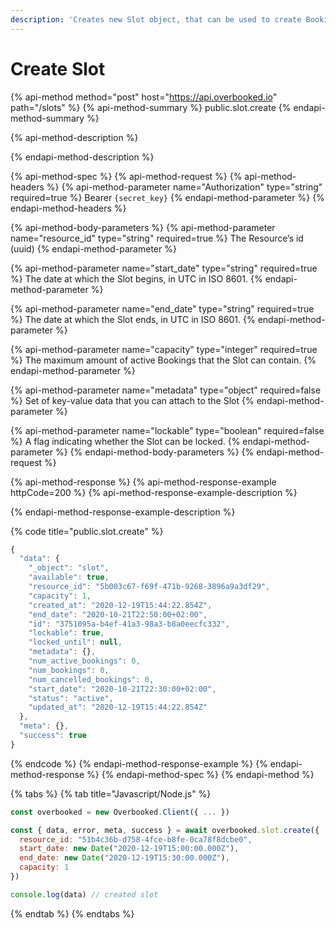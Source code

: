 ```yaml
---
description: 'Creates new Slot object, that can be used to create Bookings.'
---
```


# Create Slot

{% api-method method="post" host="https://api.overbooked.io" path="/slots" %}
{% api-method-summary %}
public.slot.create
{% endapi-method-summary %}

{% api-method-description %}

{% endapi-method-description %}

{% api-method-spec %}
{% api-method-request %}
{% api-method-headers %}
{% api-method-parameter name="Authorization" type="string" required=true %}
Bearer `{secret_key}`
{% endapi-method-parameter %}
{% endapi-method-headers %}

{% api-method-body-parameters %}
{% api-method-parameter name="resource\_id" type="string" required=true %}
The Resource’s id \(uuid\)
{% endapi-method-parameter %}

{% api-method-parameter name="start\_date" type="string" required=true %}
The date at which the Slot begins, in UTC in ISO 8601.
{% endapi-method-parameter %}

{% api-method-parameter name="end\_date" type="string" required=true %}
The date at which the Slot ends, in UTC in ISO 8601.
{% endapi-method-parameter %}

{% api-method-parameter name="capacity" type="integer" required=true %}
The maximum amount of active Bookings that the Slot can contain.
{% endapi-method-parameter %}

{% api-method-parameter name="metadata" type="object" required=false %}
Set of key-value data that you can attach to the Slot
{% endapi-method-parameter %}

{% api-method-parameter name="lockable" type="boolean" required=false %}
A flag indicating whether the Slot can be locked.
{% endapi-method-parameter %}
{% endapi-method-body-parameters %}
{% endapi-method-request %}

{% api-method-response %}
{% api-method-response-example httpCode=200 %}
{% api-method-response-example-description %}

{% endapi-method-response-example-description %}

{% code title="public.slot.create" %}
```javascript
{
  "data": {
    "_object": "slot",
    "available": true,
    "resource_id": "5b003c67-f69f-471b-9268-3896a9a3df29",
    "capacity": 1,
    "created_at": "2020-12-19T15:44:22.854Z",
    "end_date": "2020-10-21T22:50:00+02:00",
    "id": "3751095a-b4ef-41a3-98a3-b8a0eecfc332",
    "lockable": true,
    "locked_until": null,
    "metadata": {},
    "num_active_bookings": 0,
    "num_bookings": 0,
    "num_cancelled_bookings": 0,
    "start_date": "2020-10-21T22:30:00+02:00",
    "status": "active",
    "updated_at": "2020-12-19T15:44:22.854Z"
  },
  "meta": {},
  "success": true
}
```
{% endcode %}
{% endapi-method-response-example %}
{% endapi-method-response %}
{% endapi-method-spec %}
{% endapi-method %}

{% tabs %}
{% tab title="Javascript/Node.js" %}
```javascript
const overbooked = new Overbooked.Client({ ... })

const { data, error, meta, success } = await overbooked.slot.create({
  resource_id: "51b4c36b-d758-4fce-b8fe-0ca78f8dcbe0",
  start_date: new Date("2020-12-19T15:00:00.000Z"),
  end_date: new Date("2020-12-19T15:30:00.000Z"),
  capacity: 1
})

console.log(data) // created slot
```
{% endtab %}
{% endtabs %}

